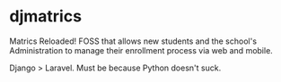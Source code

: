 # djmatrics
Matrics Reloaded! FOSS that allows new students and the school's Administration to manage their enrollment process via web and mobile.

Django > Laravel. Must be because Python doesn't suck.



